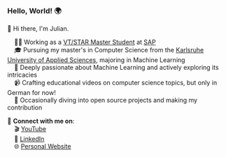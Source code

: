 ### Hello, World! 🌍

👋 Hi there, I'm Julian.

&nbsp;&nbsp;&nbsp;&nbsp;👨‍💻 Working as a [VT/STAR Master Student](https://jobs.sap.com/content/sap-star/) at [SAP](https://www.sap.com)  
&nbsp;&nbsp;&nbsp;&nbsp;🎓 Pursuing my master's in Computer Science from the [Karlsruhe University of Applied Sciences](https://en.wikipedia.org/wiki/Karlsruhe_University_of_Applied_Sciences), majoring in Machine Learning  
&nbsp;&nbsp;&nbsp;&nbsp;🤖 Deeply passionate about Machine Learning and actively exploring its intricacies   
&nbsp;&nbsp;&nbsp;&nbsp;📹 Crafting educational videos on computer science topics, but only in German for now!  
&nbsp;&nbsp;&nbsp;&nbsp;🌟 Occasionally diving into open source projects and making my contribution 

🔗 **Connect with me on**:  
&nbsp;&nbsp;&nbsp;&nbsp;🎬 [YouTube](https://www.youtube.com/channel/UCPOv6aROWBSxBNXXTDIHf2w)  
&nbsp;&nbsp;&nbsp;&nbsp;💼 [LinkedIn](https://www.linkedin.com/in/julian-a%C3%9Fmann-195798156)  
&nbsp;&nbsp;&nbsp;&nbsp;🌐 [Personal Website](https://julianassmann.de)
